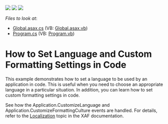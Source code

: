 <!-- default badges list -->
![](https://img.shields.io/endpoint?url=https://codecentral.devexpress.com/api/v1/VersionRange/128592968/12.1.4%2B)
[![](https://img.shields.io/badge/Open_in_DevExpress_Support_Center-FF7200?style=flat-square&logo=DevExpress&logoColor=white)](https://supportcenter.devexpress.com/ticket/details/E413)
[![](https://img.shields.io/badge/📖_How_to_use_DevExpress_Examples-e9f6fc?style=flat-square)](https://docs.devexpress.com/GeneralInformation/403183)
<!-- default badges end -->
<!-- default file list -->
*Files to look at*:

* [Global.asax.cs](./CS/Localization.Web/Global.asax.cs) (VB: [Global.asax.vb](./VB/Localization.Web/Global.asax.vb))
* [Program.cs](./CS/Localization.Win/Program.cs) (VB: [Program.vb](./VB/Localization.Win/Program.vb))
<!-- default file list end -->
# How to Set Language and Custom Formatting Settings in Code


<p>This example demonstrates how to set a language to be used by an application in code. This is useful when you need to choose an appropriate language in a particular situation. In addition, you can learn how to set custom formatting settings in code.</p><p>See how the Application.CustomizeLanguage and Application.CustomizeFormattingCulture events are handled. For details, refer to the <a href="http://documentation.devexpress.com/#Xaf/CustomDocument2595">Localization</a> topic in the XAF documentation.</p>

<br/>


